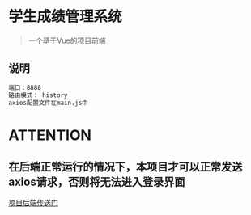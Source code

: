 # 学生成绩管理系统

> 一个基于Vue的项目前端

## 说明

``` bash
端口：8888
路由模式： history
axios配置文件在main.js中
```



# ATTENTION
## 在后端正常运行的情况下，本项目才可以正常发送axios请求，否则将无法进入登录界面





[项目后端传送门](https://github.com/sky1225/studentmanager)


